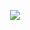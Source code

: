 <p align='center'>
    <img src="https://capsule-render.vercel.app/api?type=waving&color=lightpink&height=300&section=header&text=I%20am%20JinHui%20&fontSize=90&animation=fadeIn&fontAlignY=38&descAlignY=51&descAlign=62"/>
</p>
